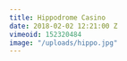 ```yaml
---
title: Hippodrome Casino
date: 2018-02-02 12:21:00 Z
vimeoid: 152320484
image: "/uploads/hippo.jpg"
---
```


